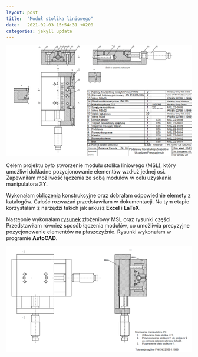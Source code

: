 ```yaml
---
layout: post
title:  "Moduł stolika liniowego"
date:   2021-02-03 15:54:31 +0200
categories: jekyll update
---
```



![Rysunek złożeniowy](/images/MSL_rys_zlozeniowy.png)

Celem projektu było stworzenie modułu stolika liniowego (MSL), który umożliwi dokładne pozycjonowanie elementów wzdłuż jednej osi. Zapewniłam możliwość łączenia ze sobą modułów w celu uzyskania manipulatora XY. 

Wykonałam [obliczenia](/images/MSL-22_Pamula_obliczenia.pdf) konstrukcyjne oraz dobrałam odpowiednie elemety z katalogów. Całość rozważań przedstawiłam w dokumentacji. Na tym etapie korzystałam z narzędzi takich jak arkusz **Excel** i **LaTeX**.

Następnie wykonałam [rysunek](/images/MSL-22_Pamula_rysunek.pdf) złożeniowy MSL oraz rysunki części. Przedstawiłam również sposób łączenia modułów, co umożliwia precyzyjne pozycjonowanie elementów na płaszczyźnie. Rysunki wykonałam w programie **AutoCAD**.

![Rysunek łączenie](/images/MSL_rys_laczenie.png)
